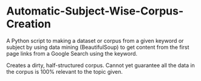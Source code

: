 # Automatic-Subject-Wise-Corpus-Creation
A Python script to making a dataset or corpus from a given keyword or subject by using data mining (BeautifulSoup) to get content from the first page links from a Google Search using the keyword.

Creates a dirty, half-structured corpus. Cannot yet guarantee all the data in the corpus is 100% relevant to the topic given.
